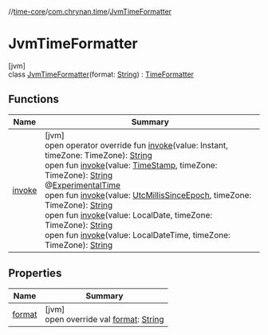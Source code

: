//[time-core](../../../index.md)/[com.chrynan.time](../index.md)/[JvmTimeFormatter](index.md)

# JvmTimeFormatter

[jvm]\
class [JvmTimeFormatter](index.md)(format: [String](https://kotlinlang.org/api/latest/jvm/stdlib/kotlin/-string/index.html)) : [TimeFormatter](../../../../time-core/time-core/com.chrynan.time/-time-formatter/index.md)

## Functions

| Name | Summary |
|---|---|
| [invoke](invoke.md) | [jvm]<br>open operator override fun [invoke](invoke.md)(value: Instant, timeZone: TimeZone): [String](https://kotlinlang.org/api/latest/jvm/stdlib/kotlin/-string/index.html)<br>open fun [invoke](index.md#-529041462%2FFunctions%2F-1191170225)(value: [TimeStamp](../../../../time-core/time-core/com.chrynan.time/-time-stamp/index.md), timeZone: TimeZone): [String](https://kotlinlang.org/api/latest/jvm/stdlib/kotlin/-string/index.html)<br>@[ExperimentalTime](https://kotlinlang.org/api/latest/jvm/stdlib/kotlin.time/-experimental-time/index.html)<br>open fun [invoke](index.md#-427062329%2FFunctions%2F-1191170225)(value: [UtcMillisSinceEpoch](../-utc-millis-since-epoch/index.md#1361117230%2FExtensions%2F-1191170225), timeZone: TimeZone): [String](https://kotlinlang.org/api/latest/jvm/stdlib/kotlin/-string/index.html)<br>open fun [invoke](index.md#-1377612210%2FFunctions%2F-1191170225)(value: LocalDate, timeZone: TimeZone): [String](https://kotlinlang.org/api/latest/jvm/stdlib/kotlin/-string/index.html)<br>open fun [invoke](index.md#968901505%2FFunctions%2F-1191170225)(value: LocalDateTime, timeZone: TimeZone): [String](https://kotlinlang.org/api/latest/jvm/stdlib/kotlin/-string/index.html) |

## Properties

| Name | Summary |
|---|---|
| [format](format.md) | [jvm]<br>open override val [format](format.md): [String](https://kotlinlang.org/api/latest/jvm/stdlib/kotlin/-string/index.html) |
